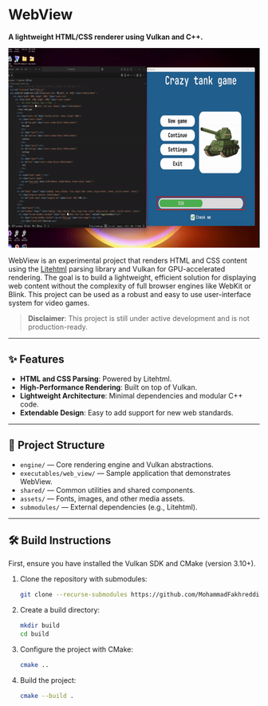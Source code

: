 # WebView

**A lightweight HTML/CSS renderer using Vulkan and C++.**

<img src="assets/readme/demo.gif"  height=400>

WebView is an experimental project that renders HTML and CSS content using the [Litehtml](https://github.com/litehtml/litehtml) parsing library and Vulkan for GPU-accelerated rendering. 
The goal is to build a lightweight, efficient solution for displaying web content without the complexity of full browser engines like WebKit or Blink.
This project can be used as a robust and easy to use user-interface system for video games.

> **Disclaimer**: This project is still under active development and is not production-ready.

---

## ✨ Features

- **HTML and CSS Parsing**: Powered by Litehtml.
- **High-Performance Rendering**: Built on top of Vulkan.
- **Lightweight Architecture**: Minimal dependencies and modular C++ code.
- **Extendable Design**: Easy to add support for new web standards.

---

## 📂 Project Structure

- `engine/` — Core rendering engine and Vulkan abstractions.
- `executables/web_view/` — Sample application that demonstrates WebView.
- `shared/` — Common utilities and shared components.
- `assets/` — Fonts, images, and other media assets.
- `submodules/` — External dependencies (e.g., Litehtml).

---

## 🛠️ Build Instructions

First, ensure you have installed the Vulkan SDK and CMake (version 3.10+).

1. Clone the repository with submodules:
   ```bash
   git clone --recurse-submodules https://github.com/MohammadFakhreddin/WebView.git

2. Create a build directory:
   ```bash
   mkdir build
   cd build
3. Configure the project with CMake:
   ```bash
   cmake ..
4. Build the project:
   ```bash
   cmake --build .